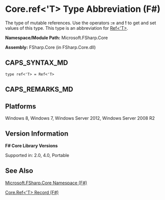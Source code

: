 # Core.ref<'T> Type Abbreviation (F#)

The type of mutable references. Use the operators **:=** and **!** to get and set values of this type. This type is an abbreviation for [Ref&lt;'T&gt;](http://msdn.microsoft.com/en-us/library/d816cd68-043d-4f2f-a8a1-01c3bb78f93d).

**Namespace/Module Path:** Microsoft.FSharp.Core

**Assembly:** FSharp.Core (in FSharp.Core.dll)


## CAPS_SYNTAX_MD

```
type ref<'T> = Ref<'T>
```

## CAPS_REMARKS_MD

## Platforms
Windows 8, Windows 7, Windows Server 2012, Windows Server 2008 R2


## Version Information
**F# Core Library Versions**

Supported in: 2.0, 4.0, Portable




## See Also
[Microsoft.FSharp.Core Namespace &#40;F&#35;&#41;](Microsoft.FSharp.Core+Namespace+%28F%23%29.md)

[Core.Ref&#60;'T&#62; Record &#40;F&#35;&#41;](Core.RefL%27TR+Record+%28F%23%29.md)

